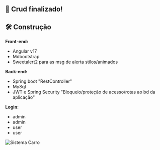 ## 🚀 Crud finalizado!

## 🛠 Construção

**Front-end:**
- Angular v17
- Mdbootstrap
- Sweetalert2 para as msg de alerta stilos/animados
  
**Back-end:**
- Spring boot "RestController"
- MySql
- JWT e Spring Security "Bloqueio/proteção de acesso/rotas ao bd da aplicação"

**Login:** 
- admin 
- admin
- user
- user

![Sistema Carro](https://github.com/user-attachments/assets/5ebc95dd-16e9-4fcb-ba0d-5515b7b52410)

